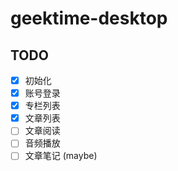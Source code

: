 # geektime-desktop

## TODO

- [x] 初始化
- [x] 账号登录
- [x] 专栏列表
- [x] 文章列表
- [ ] 文章阅读
- [ ] 音频播放
- [ ] 文章笔记 (maybe)
